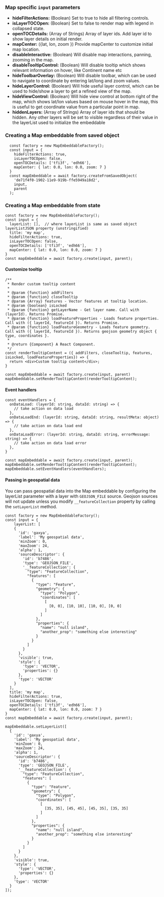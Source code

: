 
### Map specific `input` parameters
- **hideFilterActions:** (Boolean) Set to true to hide all filtering controls.
- **isLayerTOCOpen:** (Boolean) Set to false to render map with legend in collapsed state.
- **openTOCDetails:** (Array of Strings) Array of layer ids. Add layer id to show layer details on initial render.
- **mapCenter:** ({lat, lon, zoom }) Provide mapCenter to customize initial map location.
- **disableInteractive:** (Boolean) Will disable map interactions, panning, zooming in the map.
- **disableTooltipControl:** (Boolean) Will disable tooltip which shows relevant information on hover, like Continent name etc
- **hideToolbarOverlay:** (Boolean) Will disable toolbar, which can be used to navigate to coordinate by entering lat/long and zoom values.
- **hideLayerControl:** (Boolean) Will hide useful layer control, which can be used to hide/show a layer to get a refined view of the map.
- **hideViewControl:** (Boolean) Will hide view control at bottom right of the map, which shows lat/lon values based on mouse hover in the map, this is useful to get coordinate value from a particular point in map.
- **hiddenLayers:** (Array of Strings) Array of layer ids that should be hidden. Any other layers will be set to visible regardless of their value in the layerList used to initialize the embeddable

### Creating a Map embeddable from saved object
```
  const factory = new MapEmbeddableFactory();
  const input = {
    hideFilterActions: true,
    isLayerTOCOpen: false,
    openTOCDetails: ['tfi3f', 'edh66'],
    mapCenter: { lat: 0.0, lon: 0.0, zoom: 7 }
  }
  const mapEmbeddable = await factory.createFromSavedObject(
    'de71f4f0-1902-11e9-919b-ffe5949a18d2',
    input,
    parent
  );
```

### Creating a Map embeddable from state
```
const factory = new MapEmbeddableFactory();
const input = {
  layerList: [],  // where layerList is same as saved object layerListJSON property (unstringified)
  title: 'my map',
  hideFilterActions: true,
  isLayerTOCOpen: false,
  openTOCDetails: ['tfi3f', 'edh66'],
  mapCenter: { lat: 0.0, lon: 0.0, zoom: 7 }
}
const mapEmbeddable = await factory.create(input, parent);
```

#### Customize tooltip
```
/**
 * Render custom tooltip content
 *
 * @param {function} addFilters
 * @param {function} closeTooltip
 * @param {Array} features - Vector features at tooltip location.
 * @param {boolean} isLocked
 * @param {function} getLayerName - Get layer name. Call with (layerId). Returns Promise.
 * @param {function} loadFeatureProperties - Loads feature properties. Call with ({ layerId, featureId }). Returns Promise.
 * @param {function} loadFeatureGeometry - Loads feature geometry. Call with ({ layerId, featureId }). Returns geojson geometry object { type, coordinates }.
 *
 * @return {Component} A React Component.
 */
const renderTooltipContent = ({ addFilters, closeTooltip, features, isLocked, loadFeatureProperties}) => {
  return <div>Custom tooltip content</div>;
}

const mapEmbeddable = await factory.create(input, parent)
mapEmbeddable.setRenderTooltipContent(renderTooltipContent);
```


#### Event handlers
```
const eventHandlers = {
  onDataLoad: (layerId: string, dataId: string) => {
    // take action on data load
  },
  onDataLoadEnd: (layerId: string, dataId: string, resultMeta: object) => {
    // take action on data load end
  },
  onDataLoadError: (layerId: string, dataId: string, errorMessage: string) => {
    // take action on data load error
  },
}

const mapEmbeddable = await factory.create(input, parent);
mapEmbeddable.setRenderTooltipContent(renderTooltipContent);
mapEmbeddable.setEventHandlers(eventHandlers);
```


#### Passing in geospatial data
You can pass geospatial data into the Map embeddable by configuring the layerList parameter with a layer with `GEOJSON_FILE` source.
Geojson sources will not update unless you modify `__featureCollection` property by calling the `setLayerList` method.

```
const factory = new MapEmbeddableFactory();
const input = {
    layerList: [
    {
      'id': 'gaxya',
      'label': 'My geospatial data',
      'minZoom': 0,
      'maxZoom': 24,
      'alpha': 1,
      'sourceDescriptor': {
        'id': 'b7486',
        'type': 'GEOJSON_FILE',
        '__featureCollection': {
          "type": "FeatureCollection",
          "features": [
            {
              "type": "Feature",
              "geometry": {
                "type": "Polygon",
                "coordinates": [
                  [
                    [0, 0], [10, 10], [10, 0], [0, 0]
                  ]
                ]
              },
              "properties": {
                "name": "null island",
                "another_prop": "something else interesting"
              }
            }
          ]
        }
      },
      'visible': true,
      'style': {
        'type': 'VECTOR',
        'properties': {}
      },
      'type': 'VECTOR'
    }
  ],
  title: 'my map',
  hideFilterActions: true,
  isLayerTOCOpen: false,
  openTOCDetails: ['tfi3f', 'edh66'],
  mapCenter: { lat: 0.0, lon: 0.0, zoom: 7 }
}
const mapEmbeddable = await factory.create(input, parent);

mapEmbeddable.setLayerList([
  {
    'id': 'gaxya',
    'label': 'My geospatial data',
    'minZoom': 0,
    'maxZoom': 24,
    'alpha': 1,
    'sourceDescriptor': {
      'id': 'b7486',
      'type': 'GEOJSON_FILE',
      '__featureCollection': {
        "type": "FeatureCollection",
        "features": [
          {
            "type": "Feature",
            "geometry": {
              "type": "Polygon",
              "coordinates": [
                [
                  [35, 35], [45, 45], [45, 35], [35, 35]
                ]
              ]
            },
            "properties": {
              "name": "null island",
              "another_prop": "something else interesting"
            }
          }
        ]
      }
    },
    'visible': true,
    'style': {
      'type': 'VECTOR',
      'properties': {}
    },
    'type': 'VECTOR'
  }
]);
```
